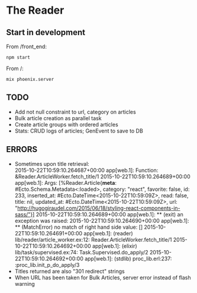 # The Reader

## Start in development
From /front_end:  

    npm start

From /:  

    mix phoenix.server

TODO
----
* Add not null constraint to url, category on articles
* Bulk article creation as parallel task
* Create article groups with ordered articles
* Stats: CRUD logs of articles; GenEvent to save to DB

ERRORS
----  
* Sometimes upon title retrieval:  
    2015-10-22T10:59:10.264687+00:00 app[web.1]: Function: &Reader.ArticleWorker.fetch_title/1
    2015-10-22T10:59:10.264689+00:00 app[web.1]:     Args: [%Reader.Article{__meta__: #Ecto.Schema.Metadata<:loaded>, category: "react", favorite: false, id: 233, inserted_at: #Ecto.DateTime<2015-10-22T10:59:09Z>, read: false, title: nil, updated_at: #Ecto.DateTime<2015-10-22T10:59:09Z>, url: "http://hugogiraudel.com/2015/06/18/styling-react-components-in-sass/"}]
    2015-10-22T10:59:10.264689+00:00 app[web.1]: ** (exit) an exception was raised:
    2015-10-22T10:59:10.264690+00:00 app[web.1]:     ** (MatchError) no match of right hand side value: []
    2015-10-22T10:59:10.264691+00:00 app[web.1]:         (reader) lib/reader/article_worker.ex:12: Reader.ArticleWorker.fetch_title/1
    2015-10-22T10:59:10.264692+00:00 app[web.1]:         (elixir) lib/task/supervised.ex:74: Task.Supervised.do_apply/2
    2015-10-22T10:59:10.264692+00:00 app[web.1]:         (stdlib) proc_lib.erl:237: :proc_lib.init_p_do_apply/3
* Titles returned are also "301 redirect" strings
* When URL has been taken for Bulk Articles, server error instead of flash warning


